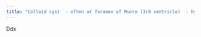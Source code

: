 ```yaml
---
title: "Colloid cyst  - often at foramen of Munro (3rd ventricle)  - hyperdense and enhancing  Choroid plexus papilloma  - usually in lateral ventricles in infants  - more often in 4th ventricle in adults  Meningioma  - uncommonly  Ependymoma  - 4th ventricle  Metastasis - to choroid plexus  Subependymal Giant Cell Astrocytoma (f. of Monro, attach to caudate, 90% have Tuberous Sclerosis)  Astrocytoma  Central Neurocytoma (usually attached to septum pellucidum)]"
---
```

Ddx

